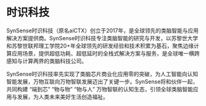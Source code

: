 # 

# 时识科技

SynSense时识科技（原名aiCTX）创立于2017年，是全球领先的类脑智能与应用解决方案提供商。SynSense时识科技专注类脑智能的研究与开发，以苏黎世大学和苏黎世联邦理工学院20+年全球领先的研发经验和技术积累为基石，聚焦边缘计算应用场景，提供超低功耗、超低延时的全栈式解决方案与服务，是全球唯一横跨感知与计算两界的类脑科技公司。

SynSense时识科技率先实现了类脑芯片商业化应用零的突破，为人工智能向认知智能发展，万物互联向万物智联发展迈出了关键一步。SynSense将和伙伴一起，共同构建 “端到芯” “物与物” “物与人” 万物智联的认知生态，引领全球类脑智能应用与发展，为人类未来美好生活创造福祉。


